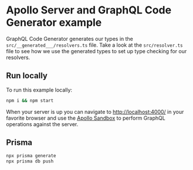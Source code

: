 # Apollo Server and GraphQL Code Generator example

GraphQL Code Generator generates our types in the `src/__generated___/resolvers.ts` file. Take a look at the `src/resolver.ts` file to see how we use the generated types to set up type checking for our resolvers.

## Run locally

To run this example locally:

```bash
npm i && npm start
```

When your server is up you can navigate to [http://localhost:4000/](http://localhost:4000/) in your favorite browser and use the [Apollo Sandbox](https://www.apollographql.com/docs/studio/explorer/sandbox/) to perform GraphQL operations against the server.

## Prisma

```bash
npx prisma generate
npx prisma db push
```
